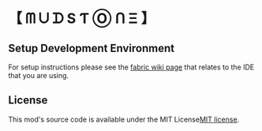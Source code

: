 # 【﻿ ᗰ ᑌ ᗪ S Ƭ Ⓞ ᑎ Ξ 】

## Setup Development Environment

For setup instructions please see the [fabric wiki page](https://fabricmc.net/wiki/tutorial:setup) that relates to the IDE that you are using.

## License

This mod's source code is available under the MIT License[MIT license](LICENSE.md).
